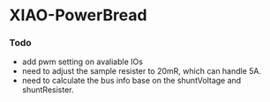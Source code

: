 # XIAO-PowerBread
 
### Todo

- add pwm setting on avaliable IOs
- need to adjust the sample resister to 20mR, which can handle 5A.
- need to calculate the bus info base on the shuntVoltage and shuntResister.





<!-- 18:21:06.826 -> CHAN	BUS	SHUNT	CURRENT	POWER
18:21:06.826 -> 0	4.568	0.080	0.800	3.661
18:21:07.789 -> 1	3.328	0.040	0.392	1.305
18:21:08.793 -> 2	0.000	0.000	0.000	0.000
18:21:18.826 -> 
18:21:18.826 -> CHAN	BUS	SHUNT	CURRENT	POWER
18:21:18.826 -> 0	4.520	0.040	0.400	1.798
18:21:19.870 -> 1	3.328	0.040	0.392	1.305
18:21:20.833 -> 2	0.000	0.000	0.000	0.000
18:21:21.836 -> 
18:21:27.856 -> CHAN	BUS	SHUNT	CURRENT	POWER
18:21:27.856 -> 0	4.552	0.080	0.800	3.642
18:21:28.859 -> 1	3.328	0.040	0.392	1.305
18:21:29.863 -> 2	0.000	0.000	0.000	0.000
18:21:30.866 -> 
18:23:13.201 -> CHAN	BUS	SHUNT	CURRENT	POWER
18:23:13.201 -> 0	4.576	0.080	0.800	3.661
18:23:14.204 -> 1	3.328	0.080	0.784	2.610
18:23:15.208 -> 2	0.000	0.000	0.000	0.000 -->

